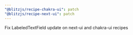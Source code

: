 ```yaml
---
"@blitzjs/recipe-chakra-ui": patch
"@blitzjs/recipe-next-ui": patch
---
```


Fix LabeledTextField update on next-ui and chakra-ui recipes
